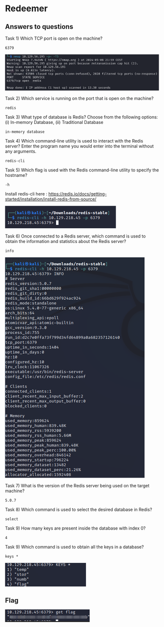 # Redeemer

## Answers to questions

Task 1) Which TCP port is open on the machine?

```text
6379
```

![nmap (3).png](../../../_resources/nmap%20%283%29.png)

Task 2) Which service is running on the port that is open on the machine?

```text
redis
```

Task 3) What type of database is Redis? Choose from the following options: (i) In-memory Database, (ii) Traditional Database

```text
in-memory database
```

Task 4) Which command-line utility is used to interact with the Redis server? Enter the program name you would enter into the terminal without any arguments.

```text
redis-cli
```

Task 5) Which flag is used with the Redis command-line utility to specify the hostname?

```text
-h
```

Install redis-cli here : 
https://redis.io/docs/getting-started/installation/install-redis-from-source/

![redis-connect.png](../../../_resources/redis-connect.png)


Task 6) Once connected to a Redis server, which command is used to obtain the information and statistics about the Redis server?

```text
info
```


![redis-info.png](../../../_resources/redis-info.png)


Task 7) What is the version of the Redis server being used on the target machine?

```text
5.0.7
```

Task 8) Which command is used to select the desired database in Redis?


```text
select
```

Task 9) How many keys are present inside the database with index 0?

```text
4
```

Task 9) Which command is used to obtain all the keys in a database?

```text
keys *
```


![redis-keys.png](../../../_resources/redis-keys.png)


## Flag


![flag (1).png](../../../_resources/flag%20%281%29.png)